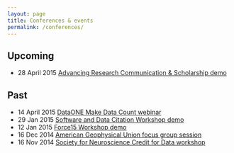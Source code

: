 ```yaml
---
layout: page
title: Conferences & events
permalink: /conferences/
---
```

## Upcoming
- 28 April 2015 [Advancing Research Communication & Scholarship demo](http://advancingresearchcommunicat2015.sched.org/event/1b20f3c392f32055233469805a962e43)


## Past
- 14 April 2015 [DataONE Make Data Count webinar](https://www.dataone.org/webinars/make-data-count-measuring-data-use-and-reach)
- 29 Jan 2015 [Software and Data Citation Workshop demo](http://softwaredatacitation.org/)
- 12 Jan 2015 [Force15 Workshop demo](http://force2015.org/)
- 16 Dec 2014 [American Geophysical Union focus group session](http://blogs.plos.org/tech/make-data-rain/)
- 16 Nov 2014 [Society for Neuroscience Credit for Data workshop](http://blogs.plos.org/blog/2014/11/11/join-plos-sfn14-stay-home-follow-plos-neuro-community-live-blog/)



